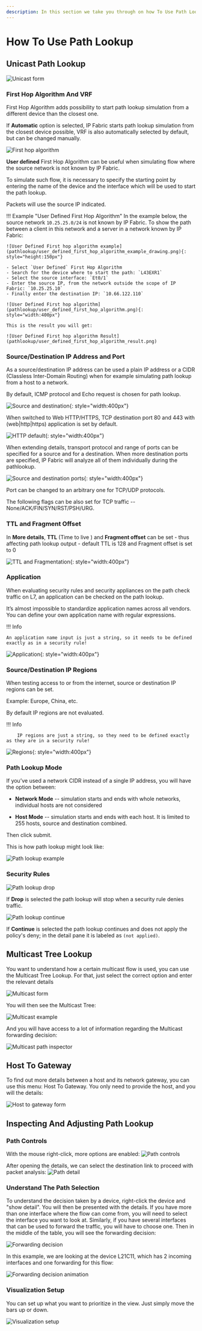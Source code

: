 ```yaml
---
description: In this section we take you through on how To Use Path Look-Up.
---
```


# How To Use Path Lookup

## Unicast Path Lookup

![Unicast form](pathlookup/unicast.png)

### First Hop Algorithm And VRF

First Hop Algorithm adds possibility to start path lookup simulation from a different device than the closest one.

If **Automatic** option is selected, IP Fabric starts path lookup simulation from the closest device possible, VRF is also automatically selected by default, but can be changed manually.

![First hop algorithm](pathlookup/first_hop_algorithm.png)

**User defined** First Hop Algorithm can be useful when simulating flow where the source network is not known by IP Fabric.

To simulate such flow, it is necessary to specify the starting point by entering the name of the device and the interface which will be used to start the path lookup.

Packets will use the source IP indicated.

!!! Example "User Defined First Hop Algorithm"
    In the example below, the source network `10.25.25.0/24` is not known by IP Fabric. To show the path between a client in this network and a server in a network known by IP Fabric:
    
    ![User Defined First hop algorithm example](pathlookup/user_defined_first_hop_algorithm_example_drawing.png){: style="height:150px"}
    
    - Select `User Defined` First Hop Algorithm
    - Search for the device where to start the path: `L43EXR1`
    - Select the source interface: `Et0/1`
    - Enter the source IP, from the network outside the scope of IP Fabric: `10.25.25.10`
    - Finally enter the destination IP: `10.66.122.110`

    ![User Defined First hop algorithm](pathlookup/user_defined_first_hop_algorithm.png){: style="width:400px"}

    This is the result you will get:

    ![User Defined First hop algorithm Result](pathlookup/user_defined_first_hop_algorithm_result.png)

### Source/Destination IP Address and Port

As a source/destination IP address can be used a plain IP address or a CIDR (Classless Inter-Domain Routing) when for example simulating path lookup from a host to a network.

By default, ICMP protocol and Echo request is chosen for path lookup.

![Source and destination](pathlookup/pathlookup_src_dst.jpeg){: style="width:400px"}

When switched to Web HTTP/HTTPS, TCP destination port 80 and 443 with (web|http|https) application is set by default.

![HTTP default](pathlookup/pathlookup_http_default.jpeg){: style="width:400px"}

When extending details, transport protocol and range of ports can be specified for a source and for a destination. When more destination ports are specified, IP Fabric will analyze all of them individually during the pathlookup.

![Source and destination ports](pathlookup/pathlookup_src_dst_port.png){: style="width:400px"}

Port can be changed to an arbitrary one for TCP/UDP protocols.

The following flags can be also set for TCP traffic -- None/ACK/FIN/SYN/RST/PSH/URG.

### TTL and Fragment Offset

In **More details**, **TTL** (Time to live ) and **Fragment offset** can be set - thus affecting path lookup output - default TTL is 128 and Fragment offset is set to 0

![TTL and Fragmentation](pathlookup/pathlookup_ttl_fragment.png){: style="width:400px"}

### Application

When evaluating security rules and security appliances on the path check traffic on L7, an application can be checked on the path lookup.

It’s almost impossible to standardize application names across all vendors. You can define your own application name with regular expressions.


!!! Info

	An application name input is just a string, so it needs to be defined exactly as in a security rule!

![Application](pathlookup/pathlookup_application.png){: style="width:400px"}

### Source/Destination IP Regions

When testing access to or from the internet, source or destination IP regions can be set.

Example: Europe, China, etc.

By default IP regions are not evaluated.

!!! Info

        IP regions are just a string, so they need to be defined exactly as they are in a security rule!

![Regions](pathlookup/pathlookup_src_dst_regions.png){: style="width:400px"}

### Path Lookup Mode

If you’ve used a network CIDR instead of a single IP address, you will have the option between:

- **Network Mode** -- simulation starts and ends with whole networks,
individual hosts are not considered

- **Host Mode** -- simulation starts and ends with each host. It is
limited to 255 hosts, source and destination combined.

Then click submit.

This is how path lookup might look like:

![Path lookup example](pathlookup/example.png)

### Security Rules

![Path lookup drop](pathlookup/pathlookup_drop.png)

If **Drop** is selected the path lookup will stop when a security rule denies
traffic.

![Path lookup continue](pathlookup/pathlookup_continue.png)

If **Continue** is selected the path lookup continues and does not apply the 
policy's deny; in the detail pane it is labeled as `(not applied)`.

## Multicast Tree Lookup

You want to understand how a certain multicast flow is used, you can use
the Multicast Tree Lookup. For that, just select the correct option and
enter the relevant details

![Multicast form](pathlookup/multicast.png)

You will then see the Multicast Tree:

![Multicast example](pathlookup/multicast_example.png)

And you will have access to a lot of information regarding the Multicast
forwarding decision:

![Multicast path inspector](pathlookup/multicast_path_inspector.png)

## Host To Gateway

To find out more details between a host and its network gateway, you can
use this menu: Host To Gateway. You only need to provide the host, and
you will the details:

![Host to gateway form](pathlookup/host_to_gw.png)

## Inspecting And Adjusting Path Lookup

### Path Controls

With the mouse right-click, more options are enabled:
![Path controls](pathlookup/path_controls.png)

After opening the details, we can select the destination link to proceed with packet analysis:
![Path detail](pathlookup/path_detail.png)

### Understand The Path Selection

To understand the decision taken by a device, right-click the device
and "show detail". You will then be presented with the details. If you
have more than one interface where the flow can come from, you will need
to select the interface you want to look at. Similarly, if you have
several interfaces that can be used to forward the traffic, you will
have to choose one. Then in the middle of the table, you will see the
forwarding decision:

![Forwarding decision](pathlookup/forwarding_decision.png)

In this example, we are looking at the device L21C11, which has 2
incoming interfaces and one forwarding for this flow:

![Forwarding decision animation](pathlookup/forwarding_decision_animation.gif)

### Visualization Setup

You can set up what you want to prioritize in the view. Just simply move
the bars up or down.

![Visualization setup](pathlookup/visualization_setup_movable.png)
